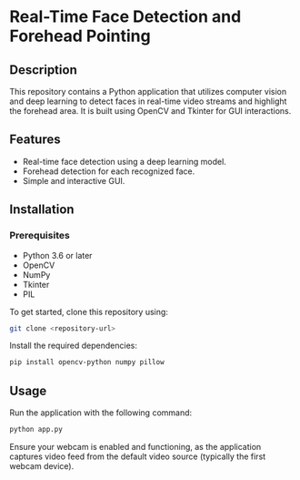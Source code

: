 # Real-Time Face Detection and Forehead Pointing

## Description
This repository contains a Python application that utilizes computer vision and deep learning to detect faces in real-time video streams and highlight the forehead area. It is built using OpenCV and Tkinter for GUI interactions.

## Features
- Real-time face detection using a deep learning model.
- Forehead detection for each recognized face.
- Simple and interactive GUI.

## Installation

### Prerequisites
- Python 3.6 or later
- OpenCV
- NumPy
- Tkinter
- PIL

To get started, clone this repository using:

```bash
git clone <repository-url>
```

Install the required dependencies:

```bash
pip install opencv-python numpy pillow
```

## Usage
Run the application with the following command:
```bash
python app.py
```

Ensure your webcam is enabled and functioning, as the application captures video feed from the default video source (typically the first webcam device).
